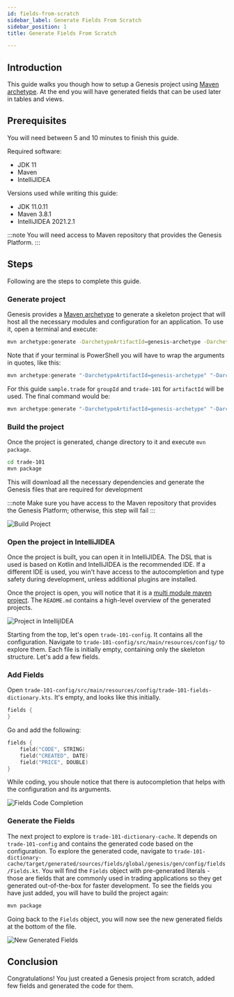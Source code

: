 ```yaml
---
id: fields-from-scratch
sidebar_label: Generate Fields From Scratch
sidebar_position: 1
title: Generate Fields From Scratch

---
```

## Introduction

This guide walks you though how to setup a Genesis project using [Maven archetype](https://maven.apache.org/guides/introduction/introduction-to-archetypes.html). At the end you will have generated fields that can be  used later in tables and views.

## Prerequisites

You will need between 5 and 10 minutes to finish this guide.

Required software:

* JDK 11
* Maven
* IntelliJIDEA

Versions used while writing this guide:

* JDK 11.0.11
* Maven 3.8.1
* IntelliJIDEA 2021.2.1

:::note
You will need access to Maven repository that provides the Genesis Platform.
:::

## Steps

Following are the steps to complete this guide.

### Generate project

Genesis provides a [Maven archetype](https://maven.apache.org/guides/introduction/introduction-to-archetypes.html) to generate a skeleton project that will host all the necessary modules and configuration for an application. To use it, open a terminal and execute:

```bash
mvn archetype:generate -DarchetypeArtifactId=genesis-archetype -DarchetypeGroupId=global.genesis -DgroupId=<group_id> -Dversion=1.0.0-SNAPSHOT -DinteractiveMode=true -DarchetypeVersion=5.2.0 -DartifactId=<artifact_id>
```

Note that if your terminal is PowerShell you will have to wrap the arguments in quotes, like this:

```powershell
mvn archetype:generate "-DarchetypeArtifactId=genesis-archetype" "-DarchetypeGroupId=global.genesis" "-DgroupId=<group_id>" "-Dversion=1.0.0-SNAPSHOT" "-DinteractiveMode=true" "-DarchetypeVersion=5.2.0" "-DartifactId=<artifact_id>"
```

For this guide `sample.trade` for `groupId` and `trade-101` for `artifactId` will be used. The final command would be:

```powershell
mvn archetype:generate "-DarchetypeArtifactId=genesis-archetype" "-DarchetypeGroupId=global.genesis" "-DgroupId=sample.trade" "-Dversion=1.0.0-SNAPSHOT" "-DinteractiveMode=true" "-DarchetypeVersion=5.2.0" "-DartifactId=trade-101"
```

### Build the project

Once the project is generated, change directory to it and execute `mvn package`.

```bash
cd trade-101
mvn package
```

This will download all the necessary dependencies and generate the Genesis files that are required for development

:::note
Make sure you have access to the Maven repository that provides the Genesis Platform;  otherwise, this step will fail
:::

![Build Project](/img/built_project.png)

### Open the project in IntelliJIDEA

Once the project is built, you can open it in IntelliJIDEA. The DSL that is used is based on Kotlin and IntelliJIDEA is the recommended IDE. If a different IDE is used, you win't have access to the autocompletion and type safety during development, unless additional plugins are installed.

Once the project is open, you will notice that it is a [multi module maven project](https://maven.apache.org/guides/mini/guide-multiple-modules.html). The `README.md` contains a high-level overview of the generated projects.

![Project in IntellijIDEA](/img/open_generated_project.png)

Starting from the top, let's open `trade-101-config`. It contains all the configuration. Navigate to `trade-101-config/src/main/resources/config/` to explore them. Each file is initially empty, containing only the skeleton structure. Let's add a few fields.

### Add Fields

Open `trade-101-config/src/main/resources/config/trade-101-fields-dictionary.kts`. It's empty, and looks like this initially.

```kotlin
fields {
}
```

Go and add the following:

```kotlin
fields {
    field("CODE", STRING)
    field("CREATED", DATE)
    field("PRICE", DOUBLE)
}
```

While coding, you shoule notice that there is autocompletion that helps with the configuration and its arguments.

![Fields Code Completion](/img/field_autocompletion.png)

### Generate the Fields

The next project to explore is `trade-101-dictionary-cache`. It depends on `trade-101-config` and contains the generated code based on the configuration. To explore the generated code, navigate to `trade-101-dictionary-cache/target/generated/sources/fields/global/genesis/gen/config/fields/Fields.kt`. You will find the `Fields` object with pre-generated literals - those are fields that are commonly used in trading applications so they get generated out-of-the-box for faster development. To see the fields you have just added, you will have to build the project again:

```bash
mvn package
```

Going back to the `Fields` object, you will now see the new generated fields at the bottom of the file.

![New Generated Fields](/img/the_new_generated_fields.png)

## Conclusion

Congratulations! You just created a Genesis project from scratch, added few fields and generated the code for them.